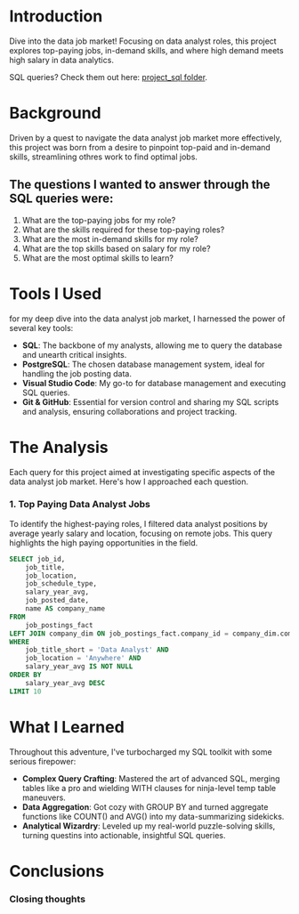 # Introduction
Dive into the data job market! Focusing on data analyst roles, this project explores top-paying jobs, in-demand skills, and where high demand meets high salary in data analytics. 

SQL queries? Check them out here: [project_sql folder](/project_sql/).

# Background
Driven by a quest to navigate the data analyst job market more effectively, this project was born from a desire to pinpoint top-paid and in-demand skills, streamlining othres work to find optimal jobs. 

## The questions I wanted to answer through the SQL queries were:

1. What are the top-paying jobs for my role?
2. What are the skills required for these top-paying roles?
3. What are the most in-demand skills for my role?
4. What are the top skills based on salary for my role?
5. What are the most optimal skills to learn?

# Tools I Used
for my deep dive into the data analyst job market, I harnessed the power of several key tools:

- **SQL**: The backbone of my analysts, allowing me to query the database and unearth critical insights.
- **PostgreSQL**: The chosen database management system, ideal for handling the job posting data.
- **Visual Studio Code**: My go-to for database management and executing SQL queries.
- **Git & GitHub**: Essential for version control and sharing my SQL scripts and analysis, ensuring collaborations and project tracking.

# The Analysis
Each query for this project aimed at investigating specific aspects of the data analyst job market. Here's how I approached each question. 

### 1. Top Paying Data Analyst Jobs
To identify the highest-paying roles, I filtered data analyst positions by average yearly salary and location, focusing on remote jobs. This query highlights the high paying opportunities in the field. 

```sql
SELECT job_id,
    job_title,
    job_location,
    job_schedule_type,
    salary_year_avg,
    job_posted_date,
    name AS company_name
FROM 
    job_postings_fact
LEFT JOIN company_dim ON job_postings_fact.company_id = company_dim.company_id
WHERE 
    job_title_short = 'Data Analyst' AND 
    job_location = 'Anywhere' AND 
    salary_year_avg IS NOT NULL
ORDER BY 
    salary_year_avg DESC
LIMIT 10
```

# What I Learned
Throughout this adventure, I've turbocharged my SQL toolkit with some serious firepower:

- **Complex Query Crafting**: Mastered the art of advanced SQL, merging tables like a pro and wielding WITH clauses for ninja-level temp table maneuvers. 
- **Data Aggregation**: Got cozy with GROUP BY and turned aggregate functions like COUNT() and AVG() into my data-summarizing sidekicks. 
- **Analytical Wizardry**: Leveled up my real-world puzzle-solving skills, turning questins into actionable, insightful SQL queries.

# Conclusions

### Closing thoughts
